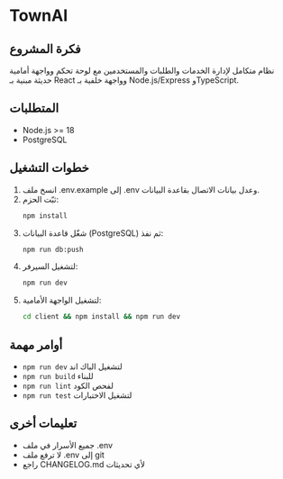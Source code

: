 # TownAI

## فكرة المشروع
نظام متكامل لإدارة الخدمات والطلبات والمستخدمين مع لوحة تحكم وواجهة أمامية حديثة مبنية بـ React وواجهة خلفية بـ Node.js/Express وTypeScript.

## المتطلبات
- Node.js >= 18
- PostgreSQL

## خطوات التشغيل
1. انسخ ملف .env.example إلى .env وعدل بيانات الاتصال بقاعدة البيانات.
2. ثبّت الحزم:
   ```bash
   npm install
   ```
3. شغّل قاعدة البيانات (PostgreSQL) ثم نفذ:
   ```bash
   npm run db:push
   ```
4. لتشغيل السيرفر:
   ```bash
   npm run dev
   ```
5. لتشغيل الواجهة الأمامية:
   ```bash
   cd client && npm install && npm run dev
   ```

## أوامر مهمة
- `npm run dev` لتشغيل الباك اند
- `npm run build` للبناء
- `npm run lint` لفحص الكود
- `npm run test` لتشغيل الاختبارات

## تعليمات أخرى
- جميع الأسرار في ملف .env
- لا ترفع ملف .env إلى git
- راجع CHANGELOG.md لأي تحديثات
